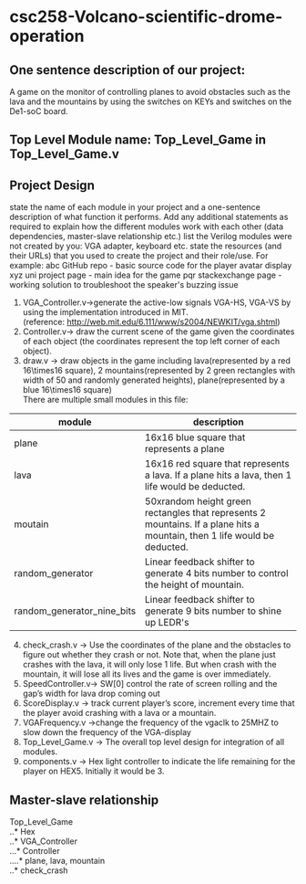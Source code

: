 # csc258-Volcano-scientific-drome-operation

## One sentence description of our project:  
A game on the monitor of controlling planes to avoid obstacles such as the lava and the mountains by using the switches on KEYs and switches on the De1-soC board.

## Top Level Module name: Top_Level_Game in Top_Level_Game.v

## Project Design
state the name of each module in your project and a one-sentence description of what function it performs. Add any additional statements as required to explain how the different modules work with each other (data dependencies, master-slave relationship etc.)
list the Verilog modules were not created by you: VGA adapter, keyboard etc.
state the resources (and their URLs) that you used to create the project and their role/use. For example:
abc GitHub repo - basic source code for the player avatar display
xyz uni project page - main idea for the game
pqr stackexchange page - working solution to troubleshoot the speaker's buzzing issue  
1. VGA_Controller.v->generate the active-low signals VGA-HS, VGA-VS by using the implementation introduced in MIT.  
(reference: http://web.mit.edu/6.111/www/s2004/NEWKIT/vga.shtml)  
2. Controller.v-> draw the current scene of the game given the coordinates of each object (the coordinates represent the top left corner of each object).  
3. draw.v -> draw objects in the game including lava(represented by a red 16\times16 square), 2 mountains(represented by 2 green rectangles with width of 50 and randomly generated heights), plane(represented by a blue 16\times16 square)  
There are multiple small modules in this file:  

| module | description |  
| -------- | ----------- |  
| plane   | 16x16 blue square that represents a plane |  
| lava    | 16x16 red square that represents a lava. If a plane hits a lava, then 1 life would be deducted. |  
| moutain | 50xrandom height green rectangles that represents 2 mountains. If a plane hits a mountain, then 1 life would be deducted. |  
| random_generator| Linear feedback shifter to generate 4 bits number to control the height of mountain. |  
| random_generator_nine_bits| Linear feedback shifter to generate 9 bits number to shine up LEDR's |  

4. check_crash.v -> Use the coordinates of the plane and the obstacles to figure out whether they crash or not. Note that, when the plane just crashes with the lava, it will only lose 1 life. But when crash with the mountain, it will lose all its lives and the game is over immediately.  
5. SpeedController.v-> SW[0] control the rate of screen rolling and the gap’s width for lava drop coming out 
6. ScoreDisplay.v -> track current player’s score, increment every time that the player avoid crashing with a lava or a mountain.  
7. VGAFrequency.v ->change the frequency of the vgaclk to 25MHZ to slow down the frequency of the VGA-display  
8. Top_Level_Game.v -> The overall top level design for integration of all modules.
9. components.v -> Hex light controller to indicate the life remaining for the player on HEX5. Initially it would be 3.  

## Master-slave relationship
Top_Level_Game  
..* Hex  
..* VGA_Controller  
...* Controller  
....* plane, lava, mountain  
..* check_crash  
